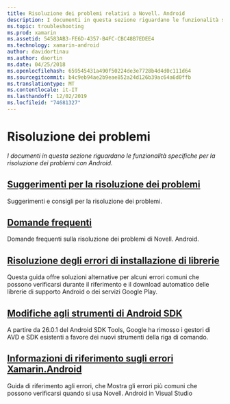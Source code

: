 ```yaml
---
title: Risoluzione dei problemi relativi a Novell. Android
description: I documenti in questa sezione riguardano le funzionalità specifiche per la risoluzione dei problemi con Android.
ms.topic: troubleshooting
ms.prod: xamarin
ms.assetid: 54583AB3-FE6D-4357-B4FC-CBC48B7EDEE4
ms.technology: xamarin-android
author: davidortinau
ms.author: daortin
ms.date: 04/25/2018
ms.openlocfilehash: 659545431a490f50224de3e7728b4d4d0c111d64
ms.sourcegitcommit: b4c9eb94ae2b9eae852a24d126b39ac64a6d0ffb
ms.translationtype: MT
ms.contentlocale: it-IT
ms.lasthandoff: 12/02/2019
ms.locfileid: "74681327"
---
```

# <a name="troubleshooting"></a>Risoluzione dei problemi

_I documenti in questa sezione riguardano le funzionalità specifiche per la risoluzione dei problemi con Android._

## <a name="troubleshooting-tipsandroidtroubleshootingtroubleshootingmd"></a>[Suggerimenti per la risoluzione dei problemi](~/android/troubleshooting/troubleshooting.md)

Suggerimenti e consigli per la risoluzione dei problemi.

## <a name="frequently-asked-questionsquestionsindexmd"></a>[Domande frequenti](questions/index.md)

Domande frequenti sulla risoluzione dei problemi di Novell. Android.

## <a name="resolving-library-installation-errorsandroidtroubleshootingresolving-library-installation-errorsmd"></a>[Risoluzione degli errori di installazione di librerie](~/android/troubleshooting/resolving-library-installation-errors.md)

Questa guida offre soluzioni alternative per alcuni errori comuni che possono verificarsi durante il riferimento e il download automatico delle librerie di supporto Android o dei servizi Google Play.

## <a name="changes-to-the-android-sdk-toolingandroidtroubleshootingsdk-cli-tooling-changesmd"></a>[Modifiche agli strumenti di Android SDK](~/android/troubleshooting/sdk-cli-tooling-changes.md)

A partire da 26.0.1 del Android SDK Tools, Google ha rimosso i gestori di AVD e SDK esistenti a favore dei nuovi strumenti della riga di comando.

## <a name="xamarinandroid-errors-referencexamarinandroiderrors-and-warnings"></a>[Informazioni di riferimento sugli errori Xamarin.Android](/xamarin/android/errors-and-warnings/)

Guida di riferimento agli errori, che Mostra gli errori più comuni che possono verificarsi quando si usa Novell. Android in Visual Studio
